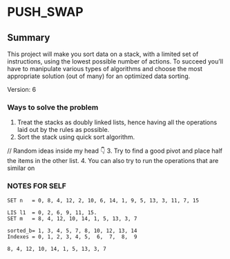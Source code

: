 # PUSH_SWAP

## Summary

This project will make you sort data on a stack, with a limited set of instructions, using the lowest possible number of actions. To succeed you’ll have to manipulate various types of algorithms and choose the most appropriate solution (out of many) for an optimized data sorting.

Version: 6


### Ways to solve the problem

1. Treat the stacks as doubly linked lists, hence having all the operations laid out by the rules as possible.
2. Sort the stack using quick sort algorithm.

// Random ideas inside my head :point_down:
3. Try to find a good pivot and place half the items in the other list.
4. You can also try to run the operations that are similar on 

### NOTES FOR SELF

```
SET n   = 0, 8, 4, 12, 2, 10, 6, 14, 1, 9, 5, 13, 3, 11, 7, 15

LIS l1  = 0, 2, 6, 9, 11, 15.
SET m   = 8, 4, 12, 10, 14, 1, 5, 13, 3, 7

sorted_b= 1, 3, 4, 5, 7, 8, 10, 12, 13, 14
Indexes = 0, 1, 2, 3, 4, 5,  6,  7,  8,  9

8, 4, 12, 10, 14, 1, 5, 13, 3, 7
```